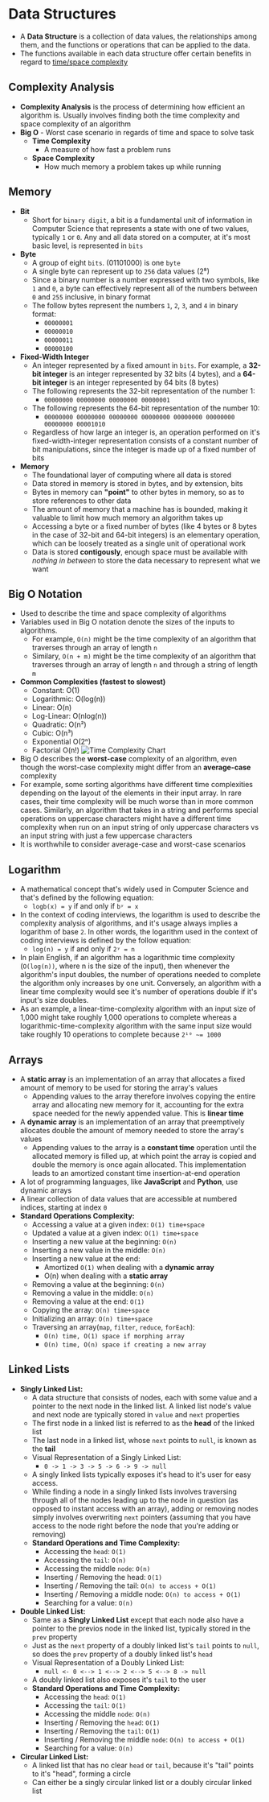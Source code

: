 # Data Structures

- A **Data Structure** is a collection of data values, the relationships among them, and the functions or operations that can be applied to the data.
- The functions available in each data structure offer certain benefits in regard to [time/space complexity](#complexity-analysis)

## Complexity Analysis

- **Complexity Analysis** is the process of determining how efficient an algorithm is. Usually involves finding both the time complexity and space complexity of an algorithm
- **Big O** - Worst case scenario in regards of time and space to solve task
  - **Time Complexity**
    - A measure of how fast a problem runs
  - **Space Complexity**
    - How much memory a problem takes up while running

## Memory

- **Bit**
  - Short for `binary digit`, a bit is a fundamental unit of information in Computer Science that represents a state with one of two values, typically `1` or `0`. Any and all data stored on a computer, at it's most basic level, is represented in `bits`
- **Byte**
  - A group of eight `bits`. (01101000) is one `byte`
  - A single byte can represent up to `256` data values (2⁸)
  - Since a binary number is a number expressed with two symbols, like `1` and `0`, a byte can effectively represent all of the numbers between `0` and `255` inclusive, in binary format
  - The follow bytes represent the numbers `1`, `2`, `3`, and `4` in binary format:
    - `00000001`
    - `00000010`
    - `00000011`
    - `00000100`
- **Fixed-Width Integer**
  - An integer represented by a fixed amount in `bits`. For example, a **32-bit integer** is an integer represented by 32 bits (4 bytes), and a **64-bit integer** is an integer represented by 64 bits (8 bytes)
  - The following represents the 32-bit representation of the number 1:
    - `00000000 00000000 00000000 00000001`
  - The following represents the 64-bit representation of the number 10:
    - `00000000 00000000 00000000 00000000 00000000 00000000 00000000 00001010`
  - Regardless of how large an integer is, an operation performed on it's fixed-width-integer representation consists of a constant number of bit manipulations, since the integer is made up of a fixed number of bits
- **Memory**
  - The foundational layer of computing where all data is stored
  - Data stored in memory is stored in bytes, and by extension, bits
  - Bytes in memory can **"point"** to other bytes in memory, so as to store references to other data
  - The amount of memory that a machine has is bounded, making it valuable to limit how much memory an algorithm takes up
  - Accessing a byte or a fixed number of bytes (like 4 bytes or 8 bytes in the case of 32-bit and 64-bit integers) is an elementary operation, which can be loosely treated as a single unit of operational work
  - Data is stored **contigously**, enough space must be available with _nothing in between_ to store the data necessary to represent what we want

## Big O Notation

- Used to describe the time and space complexity of algorithms
- Variables used in Big O notation denote the sizes of the inputs to algorithms.
  - For example, `O(n)` might be the time complexity of an algorithm that traverses through an array of length `n`
  - Similary, `O(n + m)` might be the time complexity of an algorithm that traverses through an array of length `n` and through a string of length `m`
- **Common Complexities (fastest to slowest)**
  - Constant: O(1)
  - Logarithmic: O(log(n))
  - Linear: O(n)
  - Log-Linear: O(nlog(n))
  - Quadratic: O(n²)
  - Cubic: O(n³)
  - Exponential O(2ⁿ)
  - Factorial O(n!)
    ![Time Complexity Chart](../../images/time-complexity-chart.png)
- Big O describes the **worst-case** complexity of an algorithm, even though the worst-case complexity might differ from an **average-case** complexity
- For example, some sorting algorithms have different time complexities depending on the layout of the elements in their input array. In rare cases, their time complexity will be much worse than in more common cases. Similarly, an algorithm that takes in a string and performs special operations on uppercase characters might have a different time complexity when run on an input string of only uppercase characters vs an input string with just a few uppercase characters
- It is worthwhile to consider average-case and worst-case scenarios

## Logarithm

- A mathematical concept that's widely used in Computer Science and that's defined by the following equation:
  - `logb(x) = y` if and only if `bʸ = x`
- In the context of coding interviews, the logarithm is used to describe the complexity analysis of algorithms, and it's usage always implies a logarithm of base `2`. In other words, the logarithm used in the context of coding interviews is defined by the follow equation:
  - `log(n) = y` if and only if `2ʸ = n`
- In plain English, if an algorithm has a logarithmic time complexity (`O(log(n))`, where n is the size of the input), then whenever the algorithm's input doubles, the number of operations needed to complete the algorithm only increases by one unit. Conversely, an algorithm with a linear time complexity would see it's number of operations double if it's input's size doubles.
- As an example, a linear-time-complexity algorithm with an input size of 1,000 might take roughly 1,000 operations to complete whereas a logarithmic-time-complexity algorithm with the same input size would take roughly 10 operations to complete because `2¹⁰ ~= 1000`

## Arrays

- A **static array** is an implementation of an array that allocates a fixed amount of memory to be used for storing the array's values
  - Appending values to the array therefore involves copying the entire array and allocating new memory for it, accounting for the extra space needed for the newly appended value. This is **linear time**
- A **dynamic array** is an implementation of an array that preemptively allocates double the amount of memory needed to store the array's values
  - Appending values to the array is a **constant time** operation until the allocated memory is filled up, at which point the array is copied and double the memory is once again allocated. This implementation leads to an amortized constant time insertion-at-end operation
- A lot of programming languages, like **JavaScript** and **Python**, use dynamic arrays
- A linear collection of data values that are accessible at numbered indices, starting at index `0`
- **Standard Operations Complexity:**
  - Accessing a value at a given index: `O(1) time+space`
  - Updated a value at a given index: `O(1) time+space`
  - Inserting a new value at the beginning: `O(n)`
  - Inserting a new value in the middle: `O(n)`
  - Inserting a new value at the end:
    - Amortized `O(1)` when dealing with a **dynamic array**
    - O(n) when dealing with a **static array**
  - Removing a value at the beginning: `O(n)`
  - Removing a value in the middle: `O(n)`
  - Removing a value at the end: `O(1)`
  - Copying the array: `O(n) time+space`
  - Initializing an array: `O(n) time+space`
  - Traversing an array(`map`, `filter`, `reduce`, `forEach`):
    - `O(n) time, O(1) space if morphing array`
    - `O(n) time, O(n) space if creating a new array`

## Linked Lists

- **Singly Linked List:**
  - A data structure that consists of nodes, each with some value and a pointer to the next node in the linked list. A linked list node's value and next node are typically stored in `value` and `next` properties
  - The first node in a linked list is referred to as the **head** of the linked list
  - The last node in a linked list, whose `next` points to `null`, is known as the **tail**
  - Visual Representation of a Singly Linked List:
    - `0 -> 1 -> 3 -> 5 -> 6 -> 9 -> null`
  - A singly linked lists typically exposes it's head to it's user for easy access.
  - While finding a node in a singly linked lists involves traversing through all of the nodes leading up to the node in question (as opposed to instant access with an array), adding or removing nodes simply involves overwriting `next` pointers (assuming that you have access to the node right before the node that you're adding or removing)
  - **Standard Operations and Time Complexity:**
    - Accessing the `head`: `O(1)`
    - Accessing the `tail`: `O(n)`
    - Accessing the middle `node`: `O(n)`
    - Inserting / Removing the head: `O(1)`
    - Inserting / Removing the tail: `O(n) to access + O(1)`
    - Inserting / Removing a middle node: `O(n) to access + O(1)`
    - Searching for a value: `O(n)`
- **Double Linked List:**
  - Same as a **Singly Linked List** except that each node also have a pointer to the previos node in the linked list, typically stored in the `prev` property
  - Just as the `next` property of a doubly linked list's `tail` points to `null`, so does the `prev` property of a doubly linked list's `head`
  - Visual Representation of a Doubly Linked List:
    - `null <- 0 <--> 1 <--> 2 <--> 5 <--> 8 -> null`
  - A doubly linked list also exposes it's `tail` to the user
  - **Standard Operations and Time Complexity:**
    - Accessing the `head`: `O(1)`
    - Accessing the `tail`: `O(1)`
    - Accessing the middle `node`: `O(n)`
    - Inserting / Removing the `head`: `O(1)`
    - Inserting / Removing the `tail`: `O(1)`
    - Inserting / Removing the middle `node`: `O(n) to access + O(1)`
    - Searching for a value: `O(n)`
- **Circular Linked List:**
  - A linked list that has no clear `head` or `tail`, because it's "tail" points to it's "head", forming a circle
  - Can either be a singly circular linked list or a doubly circular linked list

